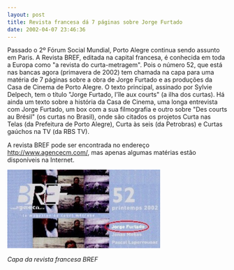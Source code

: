 ```yaml
---
layout: post
title: Revista francesa dá 7 páginas sobre Jorge Furtado
date: 2002-04-07 23:46:36
---
```

Passado o 2º Fórum Social Mundial, Porto Alegre continua sendo assunto em Paris. A Revista BREF, editada na capital francesa, é conhecida em toda a Europa como "a revista do curta-metragem". Pois o número 52, que está nas bancas agora (primavera de 2002) tem chamada na capa para uma matéria de 7 páginas sobre a obra de Jorge Furtado e as produções da Casa de Cinema de Porto Alegre. O texto principal, assinado por Sylvie Delpech, tem o título "Jorge Furtado, l'île aux courts" (a ilha dos curtas). Há ainda um texto sobre a história da Casa de Cinema, uma longa entrevista com Jorge Furtado, um box com a sua filmografia e outro sobre "Des courts au Brésil" (os curtas no Brasil), onde são citados os projetos Curta nas Telas (da Prefeitura de Porto Alegre), Curta às seis (da Petrobras) e Curtas gaúchos na TV (da RBS TV).

A revista BREF pode ser encontrada no endereço http://www.agencecm.com/, mas apenas algumas matérias estão disponíveis na Internet.

![](/uploads/revista-bref.jpg)

*Capa da revista francesa BREF*
